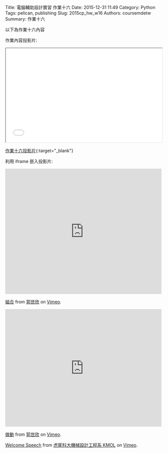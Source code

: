 Title: 電腦輔助設計實習 作業十六
Date: 2015-12-31 11:49
Category: Python
Tags: pelican, publishing
Slug: 2015cp_hw_w16
Authors: coursemdetw
Summary: 作業十六

以下為作業十六內容

作業內容投影片:

<iframe src=" cadp_w16_simplest.html" width="500" height="300"></iframe>

[作業十六投影片](simplest7.html){:target="_blank"}

利用 iframe 嵌入投影片:

<iframe src="https://player.vimeo.com/video/150403184" width="500" height="400" frameborder="0" webkitallowfullscreen mozallowfullscreen allowfullscreen></iframe> <p><a href="https://vimeo.com/150403184">組合</a> from <a href="https://vimeo.com/user44938638">郭世欣</a> on <a href="https://vimeo.com">Vimeo</a>.</p>

<iframe src="https://player.vimeo.com/video/150404891" width="500" height="375" frameborder="0" webkitallowfullscreen mozallowfullscreen allowfullscreen></iframe> <p><a href="https://vimeo.com/150404891">做動</a> from <a href="https://vimeo.com/user44938638">郭世欣</a> on <a href="https://vimeo.com">Vimeo</a>.</p>

 <p><a href="https://vimeo.com/137724068">Welcome Speech</a> from <a href="https://vimeo.com/user24079973">虎尾科大機械設計工程系 KMOL</a> on <a href="https://vimeo.com">Vimeo</a>.</p>
